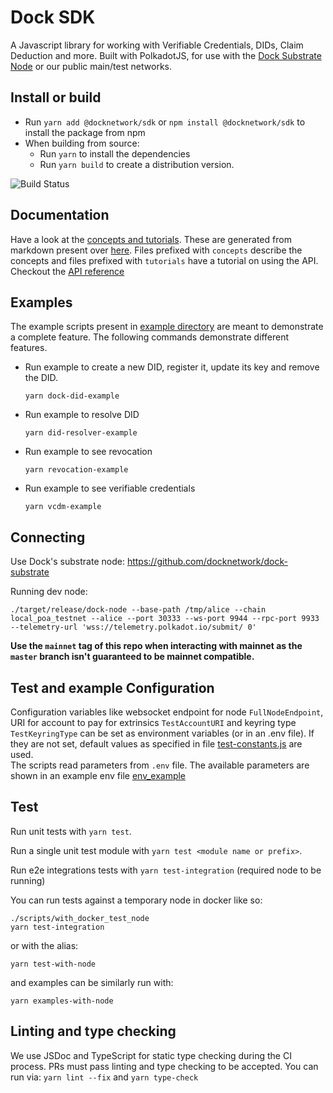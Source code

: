 # Dock SDK

A Javascript library for working with Verifiable Credentials, DIDs, Claim Deduction and more. Built with PolkadotJS, for use with the [Dock Substrate Node](https://github.com/docknetwork/dock-substrate) or our public main/test networks.

## Install or build
- Run `yarn add @docknetwork/sdk` or `npm install @docknetwork/sdk` to install the package from npm
- When building from source:
    - Run `yarn` to install the dependencies
    - Run `yarn build` to create a distribution version.

![Build Status](https://github.com/docknetwork/client-sdk/workflows/CI/badge.svg "Build Status")

## Documentation
Have a look at the [concepts and tutorials](https://docknetwork.github.io/sdk/tutorials). These are generated from markdown
present over [here](./tutorials/src). Files prefixed with `concepts` describe the concepts and files prefixed with
`tutorials` have a tutorial on using the API.
Checkout the [API reference](https://docknetwork.github.io/sdk/reference)


## Examples
The example scripts present in [example directory](./example) are meant to demonstrate a complete feature. The following
commands demonstrate different features.
- Run example to create a new DID, register it, update its key and remove the DID.
    ```
    yarn dock-did-example
    ```

- Run example to resolve DID
    ```
    yarn did-resolver-example
    ```

- Run example to see revocation
    ```
    yarn revocation-example
    ```

- Run example to see verifiable credentials
    ```
    yarn vcdm-example
    ```

## Connecting
Use Dock's substrate node: https://github.com/docknetwork/dock-substrate

Running dev node:
```
./target/release/dock-node --base-path /tmp/alice --chain local_poa_testnet --alice --port 30333 --ws-port 9944 --rpc-port 9933 --telemetry-url 'wss://telemetry.polkadot.io/submit/ 0'
```

**Use the `mainnet` tag of this repo when interacting with mainnet as the `master` branch isn't guaranteed to be mainnet compatible.**

## Test and example Configuration
Configuration variables like websocket endpoint for node `FullNodeEndpoint`, URI for account to pay for extrinsics `TestAccountURI`
and keyring type `TestKeyringType` can be set as environment variables (or in an .env file). If they are not set, default values as
specified in file [test-constants.js](./tests/test-constants.js) are used.  
The scripts read parameters from `.env` file. The available parameters are shown in an example env file [env_example](env_example)

## Test

Run unit tests with `yarn test`.

Run a single unit test module with `yarn test <module name or prefix>`.

Run e2e integrations tests with `yarn test-integration` (required node to be running)

You can run tests against a temporary node in docker like so:

```
./scripts/with_docker_test_node
yarn test-integration
```

or with the alias:

```
yarn test-with-node
```

and examples can be similarly run with:

```
yarn examples-with-node
```

## Linting and type checking
We use JSDoc and TypeScript for static type checking during the CI process. PRs must pass linting and type checking to be accepted.
You can run via: `yarn lint --fix` and `yarn type-check`
